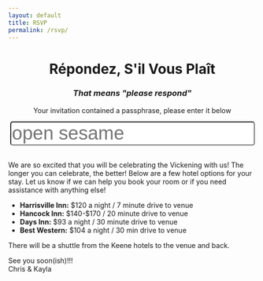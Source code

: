 ```yaml
---
layout: default
title: RSVP
permalink: /rsvp/
---
```

<div class="home-page">
  <div class="page-wide-image smiling-like-idiots">
  </div>
  <div class="content wrapper">
    <center>
      <h1>Répondez, S'il Vous Plaît</h1>
      <h3><i>That means "please respond"</i></h3>
      <!-- i looked it up -->
      <p>Your invitation contained a passphrase, please enter it below</p>
      <input style="font-size: 38px; border-radius: 5px;" type="text" name="whyareyoulookingatthis" id="seriouslygoaway" placeholder="open sesame" />
    </center>
    <br />
    <p>
      We are so excited that you will be celebrating the Vickening with us! The longer you can celebrate, the better! Below are a few hotel options for your stay. Let us know if we can help you book your room or if you need assistance with anything else! 
    </p>
    <p>
      <ul>
        <li><b>Harrisville Inn:</b> $120 a night / 7 minute drive to venue </li>
        <li><b>Hancock Inn:</b> $140-$170 /  20 minute drive to venue </li>
        <li><b>Days Inn:</b> $93 a night / 30 minute drive to venue  </li>
        <li><b>Best Western:</b> $104 a night / 30 min drive to venue </li>
      </ul>
    </p>
    <p>
      There will be a shuttle from the Keene hotels to the venue and back. 
    </p>
    <p>
      See you soon(ish)!!!
      <br />
      Chris &amp; Kayla
    </p>
  </div>
</div>

<script type="text/javascript" src="{{ "/js/rsvp.js" | prepend: site.baseurl }}"></script>
